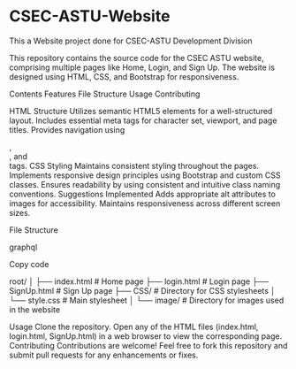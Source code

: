 # CSEC-ASTU-Website
This a Website project done for CSEC-ASTU Development Division

This repository contains the source code for the CSEC ASTU website, comprising multiple pages like Home, Login, and Sign Up. The website is designed using HTML, CSS, and Bootstrap for responsiveness.

Contents
Features
File Structure
Usage
Contributing


HTML Structure
Utilizes semantic HTML5 elements for a well-structured layout.
Includes essential meta tags for character set, viewport, and page titles.
Provides navigation using <nav>, <section>, and <footer> tags.
CSS Styling
Maintains consistent styling throughout the pages.
Implements responsive design principles using Bootstrap and custom CSS classes.
Ensures readability by using consistent and intuitive class naming conventions.
Suggestions Implemented
Adds appropriate alt attributes to images for accessibility.
Maintains responsiveness across different screen sizes.

File Structure

graphql

Copy code

root/
│
├── index.html        # Home page
├── login.html        # Login page
├── SignUp.html       # Sign Up page
├── CSS/              # Directory for CSS stylesheets
│   └── style.css     # Main stylesheet
│
└── image/            # Directory for images used in the website

Usage
Clone the repository.
Open any of the HTML files (index.html, login.html, SignUp.html) in a web browser to view the corresponding page.
Contributing
Contributions are welcome! Feel free to fork this repository and submit pull requests for any enhancements or fixes.
